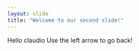 ```yaml
---
layout: slide
title: "Welcome to our second slide!"
---
```

Hello claudio
Use the left arrow to go back!

